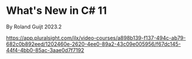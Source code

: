 # What's New in C# 11

By Roland Guijt 2023.2

https://app.pluralsight.com/ilx/video-courses/a898b139-f137-494c-ab79-682c0b892eed/1202460e-2620-4ee0-89a2-43c09e005956/f67dc145-44f4-4bb0-85ac-3aae0d7f7192
